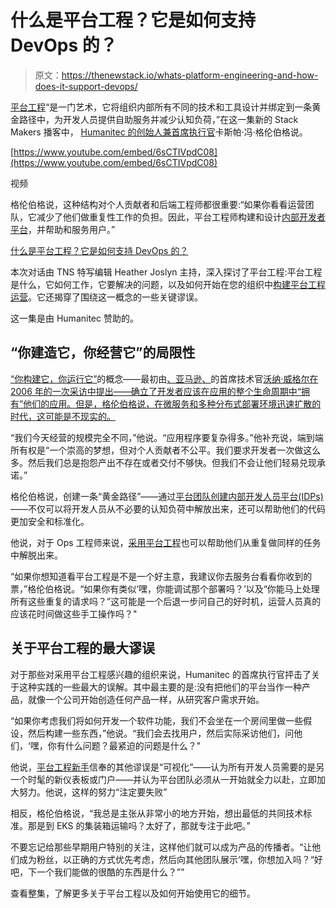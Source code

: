 # 什么是平台工程？它是如何支持 DevOps 的？

> 原文：<https://thenewstack.io/whats-platform-engineering-and-how-does-it-support-devops/>

[平台工程](https://thenewstack.io/platform-engineering-what-is-it-and-who-does-it/)“是一门艺术，它将组织内部所有不同的技术和工具设计并绑定到一条黄金路径中，为开发人员提供自助服务并减少认知负荷，”在这一集新的 Stack Makers 播客中， [Humanitec 的创始人兼首席执行官](https://humanitec.com/?utm_content=inline-mention)卡斯帕·冯·格伦伯格说。

[https://www.youtube.com/embed/6sCTIVpdC08](https://www.youtube.com/embed/6sCTIVpdC08)

视频

格伦伯格说，这种结构对个人贡献者和后端工程师都很重要:“如果你看看运营团队，它减少了他们做重复性工作的负担。因此，平台工程师构建和设计[内部开发者平台](https://thenewstack.io/do-you-need-an-internal-developer-platform/)，并帮助和服务用户。”

[什么是平台工程？它是如何支持 DevOps 的？](https://thenewstack.simplecast.com/episodes/whats-platform-engineering-and-how-does-it-support-devops)

本次对话由 TNS 特写编辑 Heather Joslyn 主持，深入探讨了平台工程:平台工程是什么，它如何工作，它要解决的问题，以及如何开始在您的组织中[构建平台工程运营](https://platformengineering.org/blog/what-is-platform-engineering)。它还揭穿了围绕这一概念的一些关键谬误。

这一集是由 Humanitec 赞助的。

## “你建造它，你经营它”的局限性

[“你构建它，你运行它”](https://queue.acm.org/detail.cfm?id=1142065)的概念——最初由[、亚马逊](https://www.linkedin.com/in/wernervogels/)[、](https://aws.amazon.com/?utm_content=inline-mention)的首席技术官[沃纳·威格尔在 2006 年的一次采访中提出——确立了开发者应该在应用的整个生命周期中“拥有”他们的应用。但是，格伦伯格说，在微服务和多种分布式部署环境迅速扩散的时代，这可能是不现实的。](https://www.linkedin.com/in/wernervogels/)

“我们今天经营的规模完全不同，”他说。“应用程序要复杂得多。”他补充说，端到端所有权是“一个崇高的梦想，但对个人贡献者不公平。我们要求开发者一次做这么多。然后我们总是抱怨产出不存在或者交付不够快。但我们不会让他们轻易兑现承诺。”

格伦伯格说，创建一条“黄金路径”——通过[平台团队创建内部开发人员平台(IDPs)](https://humanitec.com/blog/what-is-an-internal-developer-platform)——不仅可以将开发人员从不必要的认知负荷中解放出来，还可以帮助他们的代码更加安全和标准化。

他说，对于 Ops 工程师来说，[采用平台工程](https://thenewstack.io/platform-engineering-is-devops-evolved-new-report-shows/)也可以帮助他们从重复做同样的任务中解脱出来。

“如果你想知道看平台工程是不是一个好主意，我建议你去服务台看看你收到的票，”格伦伯格说。“如果你有类似‘嘿，你能调试那个部署吗？’以及“你能马上处理所有这些重复的请求吗？”这可能是一个后退一步问自己的好时机，运营人员真的应该花时间做这些手工操作吗？"

## 关于平台工程的最大谬误

对于那些对采用平台工程感兴趣的组织来说，Humanitec 的首席执行官抨击了关于这种实践的一些最大的误解。其中最主要的是:没有把他们的平台当作一种产品，就像一个公司开始创造任何产品一样，从研究客户需求开始。

“如果你考虑我们将如何开发一个软件功能，我们不会坐在一个房间里做一些假设，然后构建一些东西，”他说。“我们会去找用户，然后实际采访他们，问他们，‘嘿，你有什么问题？最紧迫的问题是什么？"

他说，[平台工程新手](https://thenewstack.io/sre-vs-devops-vs-platform-engineering/)信奉的其他谬误是“可视化”——认为所有开发人员需要的是另一个时髦的新仪表板或门户——并认为平台团队必须从一开始就全力以赴，立即加大努力。他说，这样的努力“注定要失败”

相反，格伦伯格说，“我总是主张从非常小的地方开始，想出最低的共同技术标准。那是到 EKS 的集装箱运输吗？太好了，那就专注于此吧。”

不要忘记给那些早期用户特别的关注，这样他们就可以成为产品的传播者。“让他们成为粉丝，以正确的方式优先考虑，然后向其他团队展示‘嘿，你想加入吗？“好吧，下一个我们能做的很酷的东西是什么？”"

查看整集，了解更多关于平台工程以及如何开始使用它的细节。

<svg xmlns:xlink="http://www.w3.org/1999/xlink" viewBox="0 0 68 31" version="1.1"><title>Group</title> <desc>Created with Sketch.</desc></svg>